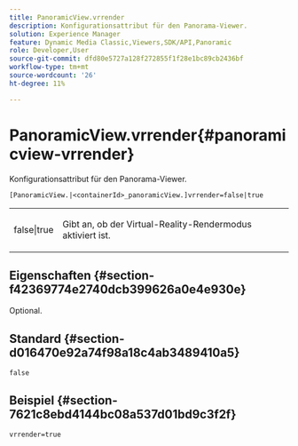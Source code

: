 ```yaml
---
title: PanoramicView.vrrender
description: Konfigurationsattribut für den Panorama-Viewer.
solution: Experience Manager
feature: Dynamic Media Classic,Viewers,SDK/API,Panoramic
role: Developer,User
source-git-commit: dfd80e5727a128f272855f1f28e1bc89cb2436bf
workflow-type: tm+mt
source-wordcount: '26'
ht-degree: 11%

---
```


# PanoramicView.vrrender{#panoramicview-vrrender}

Konfigurationsattribut für den Panorama-Viewer.

`[PanoramicView.|<containerId>_panoramicView.]vrrender=false|true`

<table id="table_pan6483932C2482CA9794DDD7313FD7C"> 
 <tbody> 
  <tr> 
   <td colname="col1"> <p> <span class="codeph"> false|true</span> </p> </td> 
   <td colname="col2"> <p> Gibt an, ob der Virtual-Reality-Rendermodus aktiviert ist.</p> </td> 
  </tr> 
 </tbody> 
</table>

## Eigenschaften {#section-f42369774e2740dcb399626a0e4e930e}

Optional.


## Standard {#section-d016470e92a74f98a18c4ab3489410a5}

`false`

## Beispiel {#section-7621c8ebd4144bc08a537d01bd9c3f2f}

```
vrrender=true
```
